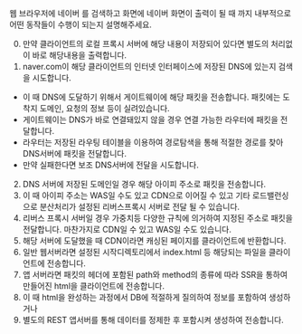 
 웹 브라우저에 네이버 를 검색하고 화면에 네이버 화면이 출력이 될 때 까지 내부적으로 어떤 동작들이 수행이 되는지 설명해주세요.


 0. 만약 클라이언트의 로컬 프록시 서버에 해당 내용이 저장되어 있다면 별도의 처리없이 바로 해당내용을 출력합니다.
 1. naver.com이 해당 클라이언트의 인터넷 인터페이스에 저장된 DNS에 있는지 검색을 시도합니다.
 -  이 때 DNS에 도달하기 위해서 게이트웨이에 해당 패킷을 전송합니다. 패킷에는 도착지 도메인, 요청의 정보 등이 실려있습니다.
 -  게이트웨이는 DNS가 바로 연결돼있지 않을 경우 연결 가능한 라우터에 패킷을 전달합니다. 
 -  라우터는 저장된 라우팅 테이블을 이용하여 경로탐색을 통해 적절한 경로를 찾아 DNS서버에 패킷을 전달합니다.
 -  만약 실패한다면 보조 DNS서버에 전달을 시도합니다.
2. DNS 서버에 저장된 도메인일 경우 해당 아이피 주소로 패킷을 전송합니다.
3. 이 때 아이피 주소는 WAS일 수도 있고 CDN으로 이어질 수 있고 기타 로드밸런싱으로 분산처리가 설정된 리버스프록시 서버로 전달 될 수 있습니다.
4. 리버스 프록시 서버일 경우 가중치등 다양한 규칙에 의거하여 지정된 주소로 패킷을 전달합니다. 마찬가지로 CDN일 수 있고 WAS일 수도 있습니다.
5. 해당 서버에 도달했을 때 CDN이라면 캐싱된 페이지를 클라이언트에 반환합니다.
6. 일반 웹서버라면 설정된 시작디렉토리에서 index.html 등 해당되는 파일을 클라이언트에 전송합니다.
7. 앱 서버라면 패킷의 헤더에 포함된 path와 method의 종류에 따라 SSR을 통하여 만들어진 html을 클라이언트에 전송합니다.
8. 이 때 html을 완성하는 과정에서 DB에 적절하게 질의하여 정보를 포함하여 생성하거나
9. 별도의 REST 앱서버를 통해 데이터를 정제한 후 포함시켜 생성하여 전송합니다.
